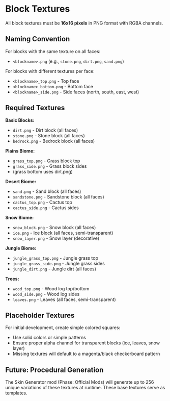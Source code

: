 # Block Textures

All block textures must be **16x16 pixels** in PNG format with RGBA channels.

## Naming Convention

For blocks with the same texture on all faces:
- `<blockname>.png` (e.g., `stone.png`, `dirt.png`, `sand.png`)

For blocks with different textures per face:
- `<blockname>_top.png` - Top face
- `<blockname>_bottom.png` - Bottom face
- `<blockname>_side.png` - Side faces (north, south, east, west)

## Required Textures

**Basic Blocks:**
- `dirt.png` - Dirt block (all faces)
- `stone.png` - Stone block (all faces)
- `bedrock.png` - Bedrock block (all faces)

**Plains Biome:**
- `grass_top.png` - Grass block top
- `grass_side.png` - Grass block sides
- (grass bottom uses dirt.png)

**Desert Biome:**
- `sand.png` - Sand block (all faces)
- `sandstone.png` - Sandstone block (all faces)
- `cactus_top.png` - Cactus top
- `cactus_side.png` - Cactus sides

**Snow Biome:**
- `snow_block.png` - Snow block (all faces)
- `ice.png` - Ice block (all faces, semi-transparent)
- `snow_layer.png` - Snow layer (decorative)

**Jungle Biome:**
- `jungle_grass_top.png` - Jungle grass top
- `jungle_grass_side.png` - Jungle grass sides
- `jungle_dirt.png` - Jungle dirt (all faces)

**Trees:**
- `wood_top.png` - Wood log top/bottom
- `wood_side.png` - Wood log sides
- `leaves.png` - Leaves (all faces, semi-transparent)

## Placeholder Textures

For initial development, create simple colored squares:
- Use solid colors or simple patterns
- Ensure proper alpha channel for transparent blocks (ice, leaves, snow layer)
- Missing textures will default to a magenta/black checkerboard pattern

## Future: Procedural Generation

The Skin Generator mod (Phase: Official Mods) will generate up to 256 unique variations of these textures at runtime. These base textures serve as templates.
